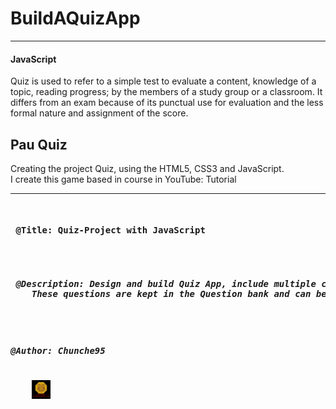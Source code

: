 # BuildAQuizApp
<hr>
<p>
	<h4>JavaScript</h4>
	<p>
		Quiz is used to refer to a simple test to evaluate a content, 
		knowledge of a topic, reading progress; by the members of a study group or a classroom. 
		It differs from an exam because of its punctual use for evaluation and the less formal 
		nature and assignment of the score.
	</p>
	<h2> Pau Quiz</h2>
	Creating the project Quiz, using the HTML5, CSS3 and JavaScript. <br>
	I create this game based in course in YouTube: <a hraf="https://www.youtube.com/watch?v=BOQLbu_Crc0&list=PLDlWc9AfQBfZIkdVaOQXi1tizJeNJipEx&index=6"
	target="_blank">Tutorial</a>
</p>
<hr>
<pre>
	<h4> @Title: Quiz-Project with JavaScript </h4>
	<h5> @Description: Design and build Quiz App, include multiple choice, true or false and drag and drop images and text. 
	These questions are kept in the Question bank and can be re-used in different quizzes. </h5>
	<h5>@Author: Chunche95</h5>
	<img width="30" height="30"  src="logo.jpg"
</pre>